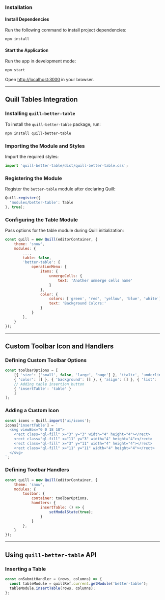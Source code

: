 ### Installation

#### Install Dependencies

Run the following command to install project dependencies:

```sh
npm install
```

#### Start the Application

Run the app in development mode:

```sh
npm start
```

Open [http://localhost:3000](http://localhost:3000) in your browser.

---

## Quill Tables Integration

### Installing `quill-better-table`

To install the `quill-better-table` package, run:

```sh
npm install quill-better-table
```

### Importing the Module and Styles

Import the required styles:

```javascript
import 'quill-better-table/dist/quill-better-table.css';
```

### Registering the Module

Register the `better-table` module after declaring Quill:

```javascript
Quill.register({
  'modules/better-table': Table
}, true);
```

### Configuring the Table Module

Pass options for the table module during Quill initialization:

```javascript
const quill = new Quill(editorContainer, {
    theme: 'snow',
    modules: {
        ...,
        table: false,
        'better-table': {
            operationMenu: {
                items: {
                    unmergeCells: {
                        text: 'Another unmerge cells name'
                    }
                },
                color: {
                    colors: ['green', 'red', 'yellow', 'blue', 'white'],
                    text: 'Background Colors:'
                }
            }
        },
    }
});
```

---

## Custom Toolbar Icon and Handlers

### Defining Custom Toolbar Options

```javascript
const toolbarOptions = [
    [{ 'size': ['small', false, 'large', 'huge'] }, 'italic', 'underline',
    { 'color': [] }, { 'background': [] }, { 'align': [] }, { 'list': 'ordered' }, { 'list': 'bullet' }, 'link',
    // Adding table insertion button
    { 'insertTable': 'table' }
    ]
];
```

### Adding a Custom Icon

```javascript
const icons = Quill.import('ui/icons');
icons['insertTable'] = `
  <svg viewBox="0 0 18 18">
    <rect class="ql-fill" x="3" y="3" width="4" height="4"></rect>
    <rect class="ql-fill" x="11" y="3" width="4" height="4"></rect>
    <rect class="ql-fill" x="3" y="11" width="4" height="4"></rect>
    <rect class="ql-fill" x="11" y="11" width="4" height="4"></rect>
  </svg>
`;
```

### Defining Toolbar Handlers

```javascript
const quill = new Quill(editorContainer, {
    theme: 'snow',
    modules: {
        toolbar: {
            container: toolbarOptions,
            handlers: {
                insertTable: () => {
                    setModalState(true);
                }
            }
        },
    }
});
```

---

## Using `quill-better-table` API

### Inserting a Table

```javascript
const onSubmitHandler = (rows, columns) => {
  const tableModule = quillRef.current.getModule('better-table');
  tableModule.insertTable(rows, columns);
};
```
